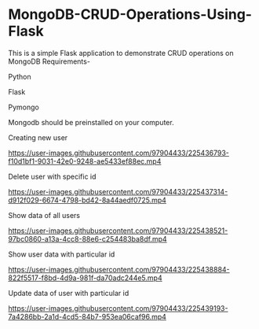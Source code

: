 # MongoDB-CRUD-Operations-Using-Flask
This is a simple Flask application to demonstrate CRUD operations on MongoDB
Requirements-

Python

Flask

Pymongo

Mongodb should be preinstalled on your computer.


Creating new user


https://user-images.githubusercontent.com/97904433/225436793-f10d1bf1-9031-42e0-9248-ae5433ef88ec.mp4

Delete user with specific id



https://user-images.githubusercontent.com/97904433/225437314-d912f029-6674-4798-bd42-8a44aedf0725.mp4

Show data of all users



https://user-images.githubusercontent.com/97904433/225438521-97bc0860-a13a-4cc8-88e6-c254483ba8df.mp4

Show user data with particular id



https://user-images.githubusercontent.com/97904433/225438884-822f5517-f8bd-4d9a-981f-da70adc244e5.mp4

Update data of user with particular id



https://user-images.githubusercontent.com/97904433/225439193-7a4286bb-2a1d-4cd5-84b7-953ea06caf96.mp4






